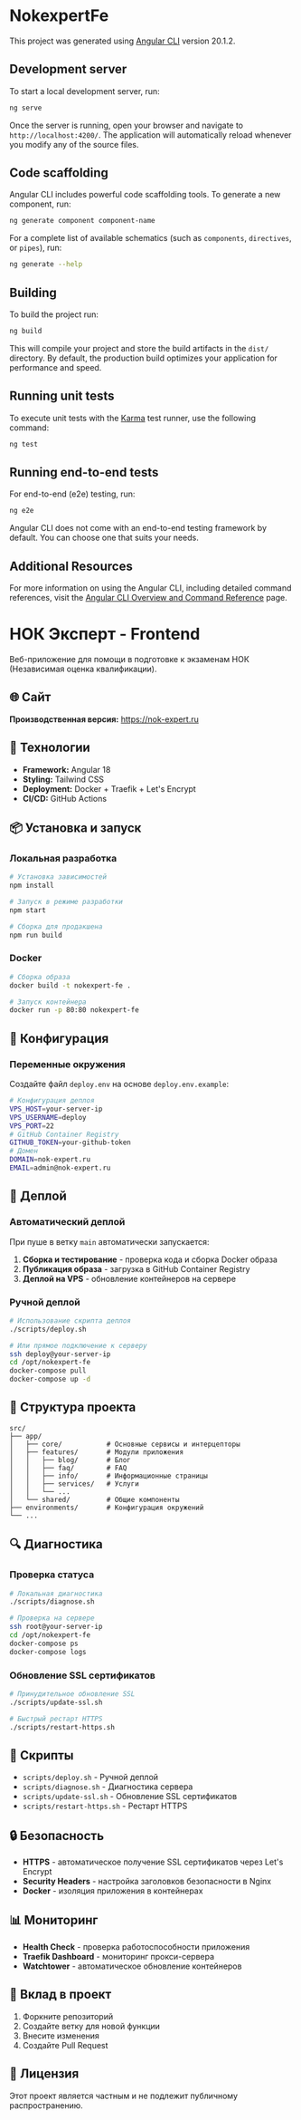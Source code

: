 # NokexpertFe

This project was generated using [Angular CLI](https://github.com/angular/angular-cli) version 20.1.2.

## Development server

To start a local development server, run:

```bash
ng serve
```

Once the server is running, open your browser and navigate to `http://localhost:4200/`. The application will automatically reload whenever you modify any of the source files.

## Code scaffolding

Angular CLI includes powerful code scaffolding tools. To generate a new component, run:

```bash
ng generate component component-name
```

For a complete list of available schematics (such as `components`, `directives`, or `pipes`), run:

```bash
ng generate --help
```

## Building

To build the project run:

```bash
ng build
```

This will compile your project and store the build artifacts in the `dist/` directory. By default, the production build optimizes your application for performance and speed.

## Running unit tests

To execute unit tests with the [Karma](https://karma-runner.github.io) test runner, use the following command:

```bash
ng test
```

## Running end-to-end tests

For end-to-end (e2e) testing, run:

```bash
ng e2e
```

Angular CLI does not come with an end-to-end testing framework by default. You can choose one that suits your needs.

## Additional Resources

For more information on using the Angular CLI, including detailed command references, visit the [Angular CLI Overview and Command Reference](https://angular.dev/tools/cli) page.
# НОК Эксперт - Frontend

Веб-приложение для помощи в подготовке к экзаменам НОК (Независимая оценка квалификации).

## 🌐 Сайт

**Производственная версия:** https://nok-expert.ru

## 🚀 Технологии

- **Framework:** Angular 18
- **Styling:** Tailwind CSS
- **Deployment:** Docker + Traefik + Let's Encrypt
- **CI/CD:** GitHub Actions

## 📦 Установка и запуск

### Локальная разработка

```bash
# Установка зависимостей
npm install

# Запуск в режиме разработки
npm start

# Сборка для продакшена
npm run build
```

### Docker

```bash
# Сборка образа
docker build -t nokexpert-fe .

# Запуск контейнера
docker run -p 80:80 nokexpert-fe
```

## 🔧 Конфигурация

### Переменные окружения

Создайте файл `deploy.env` на основе `deploy.env.example`:

```bash
# Конфигурация деплоя
VPS_HOST=your-server-ip
VPS_USERNAME=deploy
VPS_PORT=22
# GitHub Container Registry
GITHUB_TOKEN=your-github-token
# Домен
DOMAIN=nok-expert.ru
EMAIL=admin@nok-expert.ru
```

## 🚀 Деплой

### Автоматический деплой

При пуше в ветку `main` автоматически запускается:

1. **Сборка и тестирование** - проверка кода и сборка Docker образа
2. **Публикация образа** - загрузка в GitHub Container Registry
3. **Деплой на VPS** - обновление контейнеров на сервере

### Ручной деплой

```bash
# Использование скрипта деплоя
./scripts/deploy.sh

# Или прямое подключение к серверу
ssh deploy@your-server-ip
cd /opt/nokexpert-fe
docker-compose pull
docker-compose up -d
```

## 📁 Структура проекта

```
src/
├── app/
│   ├── core/           # Основные сервисы и интерцепторы
│   ├── features/       # Модули приложения
│   │   ├── blog/       # Блог
│   │   ├── faq/        # FAQ
│   │   ├── info/       # Информационные страницы
│   │   ├── services/   # Услуги
│   │   └── ...
│   └── shared/         # Общие компоненты
├── environments/       # Конфигурация окружений
└── ...
```

## 🔍 Диагностика

### Проверка статуса

```bash
# Локальная диагностика
./scripts/diagnose.sh

# Проверка на сервере
ssh root@your-server-ip
cd /opt/nokexpert-fe
docker-compose ps
docker-compose logs
```

### Обновление SSL сертификатов

```bash
# Принудительное обновление SSL
./scripts/update-ssl.sh

# Быстрый рестарт HTTPS
./scripts/restart-https.sh
```

## 📝 Скрипты

- `scripts/deploy.sh` - Ручной деплой
- `scripts/diagnose.sh` - Диагностика сервера
- `scripts/update-ssl.sh` - Обновление SSL сертификатов
- `scripts/restart-https.sh` - Рестарт HTTPS

## 🔒 Безопасность

- **HTTPS** - автоматическое получение SSL сертификатов через Let's Encrypt
- **Security Headers** - настройка заголовков безопасности в Nginx
- **Docker** - изоляция приложения в контейнерах

## 📊 Мониторинг

- **Health Check** - проверка работоспособности приложения
- **Traefik Dashboard** - мониторинг прокси-сервера
- **Watchtower** - автоматическое обновление контейнеров

## 🤝 Вклад в проект

1. Форкните репозиторий
2. Создайте ветку для новой функции
3. Внесите изменения
4. Создайте Pull Request

## 📄 Лицензия

Этот проект является частным и не подлежит публичному распространению.

